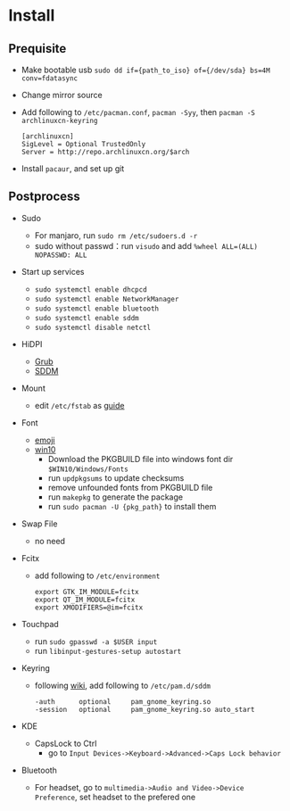 # Install

## Prequisite

- Make bootable usb `sudo dd if={path_to_iso} of={/dev/sda} bs=4M conv=fdatasync`
- Change mirror source
- Add following to `/etc/pacman.conf`, `pacman -Syy`, then `pacman -S archlinuxcn-keyring`

    ```
    [archlinuxcn]
    SigLevel = Optional TrustedOnly
    Server = http://repo.archlinuxcn.org/$arch
    ```

- Install `pacaur`, and set up git

## Postprocess

- Sudo
    - For manjaro, run `sudo rm /etc/sudoers.d -r`
    - sudo without passwd：run `visudo` and add `%wheel ALL=(ALL) NOPASSWD: ALL`

- Start up services
    - `sudo systemctl enable dhcpcd`
    - `sudo systemctl enable NetworkManager`
    - `sudo systemctl enable bluetooth`
    - `sudo systemctl enable sddm`
    - `sudo systemctl disable netctl`

- HiDPI
    - [Grub](https://unix.stackexchange.com/questions/31672/can-grub-font-size-be-customised)
    - [SDDM](https://wiki.archlinux.org/index.php/SDDM#Enable_HiDPI)

- Mount
    - edit `/etc/fstab` as [guide](https://wiki.archlinux.org/index.php/Fstab)

- Font
    - [emoji](https://wiki.archlinux.org/index.php/Font_configuration/Examples#System-wide_Noto_Emoji_fonts)
    - [win10](https://aur.archlinux.org/pkgbase/ttf-ms-win10/)
        - Download the PKGBUILD file into windows font dir `$WIN10/Windows/Fonts`
        - run `updpkgsums` to update checksums
        - remove unfounded fonts from PKGBUILD file
        - run `makepkg` to generate the package
        - run `sudo pacman -U {pkg_path}` to install them

- Swap File
    - no need

- Fcitx
    - add following to `/etc/environment`

        ```
        export GTK_IM_MODULE=fcitx
        export QT_IM_MODULE=fcitx
        export XMODIFIERS=@im=fcitx
        ```

- Touchpad
    - run `sudo gpasswd -a $USER input`
    - run `libinput-gestures-setup autostart`

- Keyring
    - following [wiki](https://wiki.archlinux.org/index.php/GNOME/Keyring), add following to `/etc/pam.d/sddm`
        ```
        -auth      optional     pam_gnome_keyring.so
        -session   optional     pam_gnome_keyring.so auto_start
        ```

- KDE
    - CapsLock to Ctrl
        - go to `Input Devices->Keyboard->Advanced->Caps Lock behavior`

- Bluetooth
    - For headset, go to `multimedia->Audio and Video->Device Preference`, set headset to the prefered one
